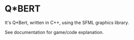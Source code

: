 # Q\*BERT

It's Q\*Bert, written in C++, using the SFML graphics library.

See documentation for game/code explanation.
